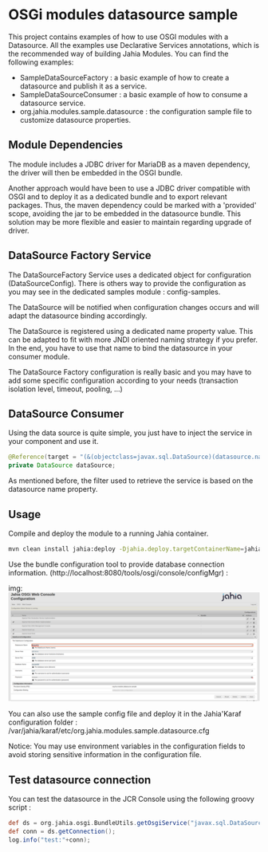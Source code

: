 # OSGi modules datasource sample

This project contains examples of how to use OSGI modules with a Datasource. All the examples use Declarative Services annotations, which is the recommended way of building Jahia Modules. You can find the following examples:

- SampleDataSourceFactory : a basic example of how to create a datasource and publish it as a service.
- SampleDataSourceConsumer : a basic example of how to consume a datasource service.
- org.jahia.modules.sample.datasource : the configuration sample file to customize datasource properties.

## Module Dependencies

The module includes a JDBC driver for MariaDB as a maven dependency, the driver will then be embedded in the OSGI bundle.

Another approach would have been to use a JDBC driver compatible with OSGI and to deploy it as a dedicated bundle and to export relevant packages. 
Thus, the maven dependency could be marked with a 'provided' scope, avoiding the jar to be embedded in the datasource bundle. 
This solution may be more flexible and easier to maintain regarding upgrade of driver.

## DataSource Factory Service

The DataSourceFactory Service uses a dedicated object for configuration (DataSourceConfig). There is others way to provide the configuration as you may see
in the dedicated samples module : config-samples.

The DataSource will be notified when configuration changes occurs and will adapt the datasource binding accordingly.

The DataSource is registered using a dedicated name property value. This can be adapted to fit with more JNDI oriented naming strategy if you prefer.  
In the end, you have to use that name to bind the datasource in your consumer module.

The DataSource Factory configuration is really basic and you may have to add some specific configuration according to your needs (transaction isolation level, 
timeout, pooling, ...)

## DataSource Consumer

Using the data source is quite simple, you just have to inject the service in your component and use it. 

```java
@Reference(target = "(&(objectclass=javax.sql.DataSource)(datasource.name=sampleDS))")
private DataSource dataSource;
```

As mentioned before, the filter used to retrieve the service is based on the datasource name property. 

## Usage

Compile and deploy the module to a running Jahia container.

```bash
mvn clean install jahia:deploy -Djahia.deploy.targetContainerName=jahia
```

Use the bundle configuration tool to provide database connection information. (http://localhost:8080/tools/osgi/console/configMgr) : 

img:![Bundle Configuration](./images/bundle-configuration.png)

You can also use the sample config file and deploy it in the Jahia'Karaf configuration folder : /var/jahia/karaf/etc/org.jahia.modules.sample.datasource.cfg

Notice: You may use environment variables in the configuration fields to avoid storing sensitive information in the configuration file.

## Test datasource connection

You can test the datasource in the JCR Console using the following groovy script : 

```groovy
def ds = org.jahia.osgi.BundleUtils.getOsgiService("javax.sql.DataSource","(datasource.name=sampleDS)");
def conn = ds.getConnection();
log.info("test:"+conn);
```
